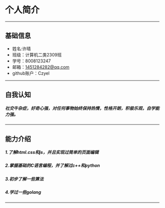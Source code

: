 # **个人简介**
  

---------------------------------------------------------------------------------------
## **基础信息**
+ 姓名:许晴
+ 班级：计算机二类2309班
+ 学号：8008123247
+ 邮箱：1451284282@qq.com
+ github账户：Czyel
---------------------------------------------------------------------------------------

## **自我认知**
##### 社交牛杂症，好奇心强，对任何事物始终保持热情，性格开朗，积极乐观，自学能力强。
---------------------------------------------------------------------------------------

## **能力介绍**
##### 1.了解html.css和js，并且实现过简单的页面编辑
##### 2.掌握基础的C语言编程，并了解过c++和python
##### 3.初步了解一些算法
##### 4.学过一些golang
---------------------------------------------------------------------------------------


